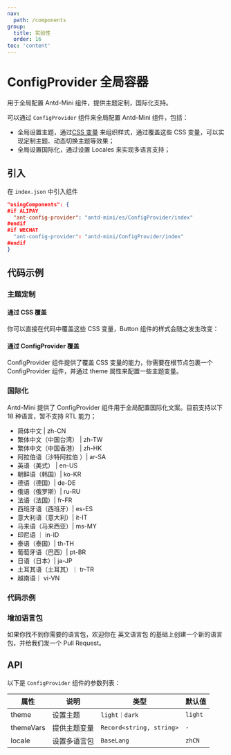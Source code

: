 ```yaml
---
nav:
  path: /components
group:
  title: 实验性
  order: 16
toc: 'content'
---
```


# ConfigProvider 全局容器

用于全局配置 Antd-Mini 组件，提供主题定制，国际化支持。

可以通过 `ConfigProvider` 组件来全局配置 Antd-Mini 组件，包括：

- 全局设置主题，通过[CSS 变量](https://developer.mozilla.org/zh-CN/docs/Web/CSS/Using_CSS_custom_properties) 来组织样式，通过覆盖这些 CSS 变量，可以实现定制主题、动态切换主题等效果；
- 全局设置国际化，通过设置 Locales 来实现多语言支持；

## 引入

在 `index.json` 中引入组件

```json
"usingComponents": {
#if ALIPAY
  "ant-config-provider": "antd-mini/es/ConfigProvider/index"
#endif
#if WECHAT
  "ant-config-provider": "antd-mini/ConfigProvider/index"
#endif
}
```

## 代码示例

### 主题定制

#### 通过 CSS 覆盖

你可以直接在代码中覆盖这些 CSS 变量，Button 组件的样式会随之发生改变：

#### 通过 ConfigProvider 覆盖

ConfigProvider 组件提供了覆盖 CSS 变量的能力，你需要在根节点包裹一个 ConfigProvider 组件，并通过 theme 属性来配置一些主题变量。

### 国际化

Antd-Mini 提供了 ConfigProvider 组件用于全局配置国际化文案。目前支持以下 18 种语言，暂不支持 RTL 能力；

- 简体中文 | zh-CN
- 繁体中文（中国台湾） | zh-TW
- 繁体中文（中国香港） | zh-HK
- 阿拉伯语（沙特阿拉伯 ）| ar-SA
- 英语（美式） | en-US
- 朝鲜语（韩国）| ko-KR
- 德语（德国）| de-DE
- 俄语（俄罗斯）| ru-RU
- 法语（法国）| fr-FR
- 西班牙语（西班牙）| es-ES
- 意大利语（意大利）| it-IT
- 马来语（马来西亚）| ms-MY
- 印尼语 ｜ in-ID
- 泰语（泰国）| th-TH
- 葡萄牙语（巴西）| pt-BR
- 日语（日本）| ja-JP
- 土耳其语（土耳其）｜ tr-TR
- 越南语｜ vi-VN

### 代码示例

<code src='../../demo/pages/ConfigProvider/index'></code>

### 增加语言包

如果你找不到你需要的语言包，欢迎你在 英文语言包 的基础上创建一个新的语言包，并给我们发一个 Pull Request。

## API

以下是 `ConfigProvider` 组件的参数列表：

| 属性      | 说明         | 类型                     | 默认值  |
| --------- | ------------ | ------------------------ | ------- |
| theme     | 设置主题     | `light｜dark`            | `light` |
| themeVars | 提供主题变量 | `Record<string, string>` | `-`     |
| locale    | 设置多语言包 | `BaseLang`               | `zhCN`  |
